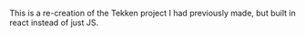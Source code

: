 This is a re-creation of the Tekken project I had previously made, but built in react instead of just JS. 


